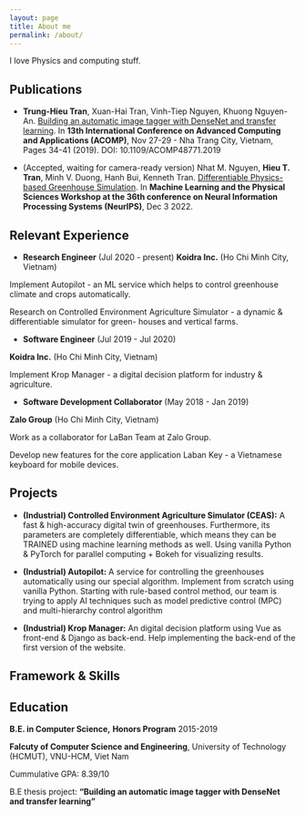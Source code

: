 ```yaml
---
layout: page
title: About me
permalink: /about/
---
```

I love Physics and computing stuff.

## Publications
- **Trung-Hieu Tran**, Xuan-Hai Tran, Vinh-Tiep Nguyen, Khuong Nguyen-An. [Building an automatic image tagger with DenseNet and transfer learning](https://ieeexplore.ieee.org/xpl/conhome/9036008/proceeding). In __13th International Conference on Advanced Computing and Applications (ACOMP)__, Nov 27-29 - Nha Trang City, Vietnam, Pages 34-41 (2019). DOI: 10.1109/ACOMP48771.2019

- (Accepted, waiting for camera-ready version) Nhat M. Nguyen, **Hieu T. Tran**, Minh V. Duong, Hanh Bui, Kenneth Tran. [Differentiable Physics-based Greenhouse Simulation](https://ml4physicalsciences.github.io/2022/). In __Machine Learning and the Physical Sciences Workshop at the 36th conference on Neural Information Processing Systems (NeurIPS)__, Dec 3 2022.

## Relevant Experience
- **Research Engineer** (Jul 2020 - present)
__Koidra Inc.__ (Ho Chi Minh City, Vietnam)

Implement Autopilot - an ML service which helps to control greenhouse climate and crops automatically.

Research on Controlled Environment Agriculture Simulator - a dynamic & differentiable simulator for green- houses and vertical farms.

- **Software Engineer** (Jul 2019 - Jul 2020)

__Koidra Inc.__ (Ho Chi Minh City, Vietnam)

Implement Krop Manager - a digital decision platform for industry & agriculture.

- **Software Development Collaborator** (May 2018 - Jan 2019)

__Zalo Group__ (Ho Chi Minh City, Vietnam)

Work as a collaborator for LaBan Team at Zalo Group.

Develop new features for the core application Laban Key - a Vietnamese keyboard for mobile devices.

## Projects

- **(Industrial) Controlled Environment Agriculture Simulator (CEAS):** A fast & high-accuracy digital twin of greenhouses. Furthermore, its parameters are completely differentiable, which means they can be TRAINED using machine learning methods as well. Using vanilla Python & PyTorch for parallel computing + Bokeh for visualizing results.

- **(Industrial) Autopilot:** A service for controlling the greenhouses automatically using our special algorithm. Implement from scratch using vanilla Python. Starting with rule-based control method, our team is trying to apply AI techniques such as model predictive control (MPC) and multi-hierarchy control algorithm

- **(Industrial) Krop Manager:** An digital decision platform using Vue as front-end & Django as back-end. Help implementing the back-end of the first version of the website.

<!-- list ra vai trò của em là gì, phụ trách gì trong đó, em sử dụng công nghệ gì (i.e., how relevant?) -->

## Framework & Skills


## Education
**B.E. in Computer Science,** __Honors Program__ 2015-2019

**Falcuty of Computer Science and Engineering**, University of Technology (HCMUT), VNU-HCM, Viet Nam

Cummulative GPA: 8.39/10

B.E thesis project: **“Building an automatic image tagger with DenseNet and transfer learning”**

<!-- [minima](https://github.com/jekyll/minima) -->
